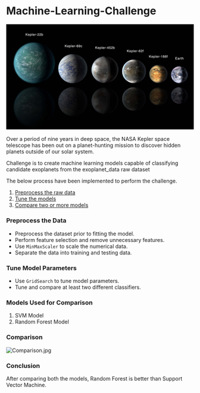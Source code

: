 # Machine-Learning-Challenge

![exoplanets.jpg](Images/exoplanets.jpg)


Over a period of nine years in deep space, the NASA Kepler space telescope has been out on a planet-hunting mission to discover hidden planets outside of our solar system.

Challenge is to create machine learning models capable of classifying candidate exoplanets from the exoplanet_data raw dataset 

The below process have been implemented to perform the challenge.

1. [Preprocess the raw data](#Preprocessing)
2. [Tune the models](#Tune-Model-Parameters)
3. [Compare two or more models](#Models-Used-for-Comparison)

### Preprocess the Data

* Preprocess the dataset prior to fitting the model.
* Perform feature selection and remove unnecessary features.
* Use `MinMaxScaler` to scale the numerical data.
* Separate the data into training and testing data.

### Tune Model Parameters

* Use `GridSearch` to tune model parameters.
* Tune and compare at least two different classifiers.


### Models Used for Comparison 

1. SVM Model
2. Random Forest Model

### Comparison

![Comparison.jpg](Comparison_SVM_vs_RF.jpeg)

### Conclusion

After comparing both the models, Random Forest is better than Support Vector Machine.
